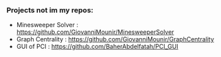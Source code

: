 ### Projects not im my repos:
- Minesweeper Solver : https://github.com/GiovanniMounir/MinesweeperSolver
- Graph Centrality : https://github.com/GiovanniMounir/GraphCentrality
- GUI of PCI : https://github.com/BaherAbdelfatah/PCI_GUI

